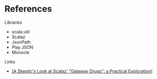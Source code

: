 # References

Libraries
* scala.util
* Scalaz
* JsonPath
* Play JSON
* Monocle

Links
* [[A Skeptic's Look at Scalaz' "Gateway Drugs": a Practical
Exploration]](https://vimeo.com/channels/flatmap2015/128466885)
